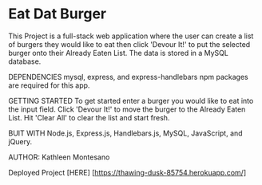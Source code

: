 # Eat Dat Burger

This Project is a full-stack web application where the user can create a list of burgers they would like to eat then click 'Devour It!' to put the selected burger onto their Already Eaten List. The data is stored in a MySQL database. 

DEPENDENCIES
mysql, express, and express-handlebars npm packages are required for this app.

GETTING STARTED
To get started enter a burger you would like to eat into the input field. Click 'Devour It!' to move the burger to the Already Eaten List. Hit 'Clear All' to clear the list and start fresh. 

BUIT WITH
Node.js, Express.js, Handlebars.js, MySQL, JavaScript, and jQuery.

AUTHOR: Kathleen Montesano

Deployed Project [HERE] [https://thawing-dusk-85754.herokuapp.com/]







